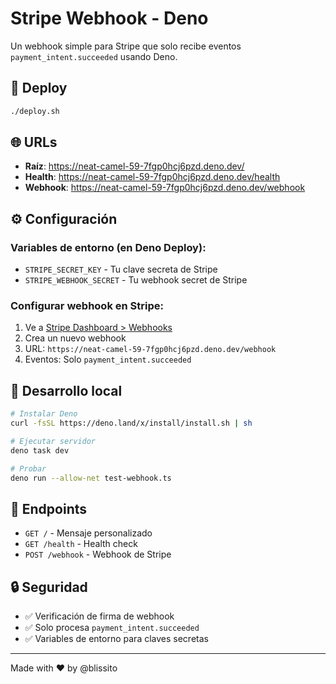 # Stripe Webhook - Deno

Un webhook simple para Stripe que solo recibe eventos `payment_intent.succeeded` usando Deno.

## 🚀 Deploy

```bash
./deploy.sh
```

## 🌐 URLs

- **Raíz**: https://neat-camel-59-7fgp0hcj6pzd.deno.dev/
- **Health**: https://neat-camel-59-7fgp0hcj6pzd.deno.dev/health
- **Webhook**: https://neat-camel-59-7fgp0hcj6pzd.deno.dev/webhook

## ⚙️ Configuración

### Variables de entorno (en Deno Deploy):

- `STRIPE_SECRET_KEY` - Tu clave secreta de Stripe
- `STRIPE_WEBHOOK_SECRET` - Tu webhook secret de Stripe

### Configurar webhook en Stripe:

1. Ve a [Stripe Dashboard > Webhooks](https://dashboard.stripe.com/webhooks)
2. Crea un nuevo webhook
3. URL: `https://neat-camel-59-7fgp0hcj6pzd.deno.dev/webhook`
4. Eventos: Solo `payment_intent.succeeded`

## 🧪 Desarrollo local

```bash
# Instalar Deno
curl -fsSL https://deno.land/x/install/install.sh | sh

# Ejecutar servidor
deno task dev

# Probar
deno run --allow-net test-webhook.ts
```

## 📝 Endpoints

- `GET /` - Mensaje personalizado
- `GET /health` - Health check
- `POST /webhook` - Webhook de Stripe

## 🔒 Seguridad

- ✅ Verificación de firma de webhook
- ✅ Solo procesa `payment_intent.succeeded`
- ✅ Variables de entorno para claves secretas

---

Made with ❤️ by @blissito
